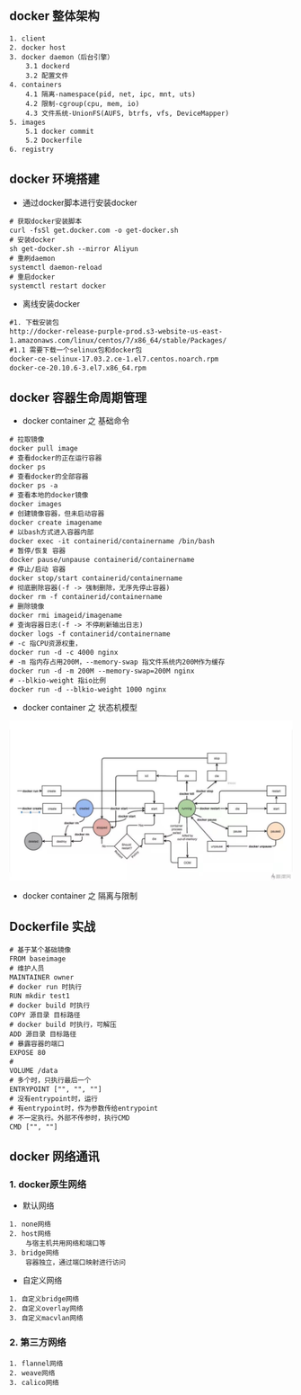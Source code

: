 ## docker 整体架构

```
1. client
2. docker host
3. docker daemon（后台引擎）
	3.1 dockerd
	3.2 配置文件
4. containers
	4.1 隔离-namespace(pid, net, ipc, mnt, uts)
	4.2 限制-cgroup(cpu, mem, io)
	4.3 文件系统-UnionFS(AUFS, btrfs, vfs, DeviceMapper)
5. images
	5.1 docker commit
	5.2 Dockerfile
6. registry
```



## docker 环境搭建

* 通过docker脚本进行安装docker

```shell
# 获取docker安装脚本
curl -fsSl get.docker.com -o get-docker.sh
# 安装docker
sh get-docker.sh --mirror Aliyun
# 重刷daemon
systemctl daemon-reload
# 重启docker
systemctl restart docker
```

* 离线安装docker

```shell
#1. 下载安装包
http://docker-release-purple-prod.s3-website-us-east-1.amazonaws.com/linux/centos/7/x86_64/stable/Packages/
#1.1 需要下载一个selinux包和docker包
docker-ce-selinux-17.03.2.ce-1.el7.centos.noarch.rpm
docker-ce-20.10.6-3.el7.x86_64.rpm
```



## docker 容器生命周期管理

* docker container 之 基础命令

```shell
# 拉取镜像
docker pull image
# 查看docker的正在运行容器
docker ps
# 查看docker的全部容器
docker ps -a
# 查看本地的docker镜像
docker images
# 创建镜像容器，但未启动容器
docker create imagename
# 以bash方式进入容器内部
docker exec -it containerid/containername /bin/bash
# 暂停/恢复 容器
docker pause/unpause containerid/containername
# 停止/启动 容器
docker stop/start containerid/containername
# 彻底删除容器(-f -> 强制删除，无序先停止容器)
docker rm -f containerid/containername
# 删除镜像
docker rmi imageid/imagename
# 查询容器日志(-f -> 不停刷新输出日志)
docker logs -f containerid/containername
# -c 指CPU资源权重，
docker run -d -c 4000 nginx
# -m 指内存占用200M，--memory-swap 指文件系统内200M作为缓存
docker run -d -m 200M --memory-swap=200M nginx
# --blkio-weight 指io比例
docker run -d --blkio-weight 1000 nginx
```



* docker container 之 状态机模型

![状态机模型](docker.png)

* docker container 之 隔离与限制



## Dockerfile 实战

```shell
# 基于某个基础镜像
FROM baseimage
# 维护人员
MAINTAINER owner
# docker run 时执行
RUN mkdir test1
# docker build 时执行
COPY 源目录 目标路径
# docker build 时执行，可解压
ADD 源目录 目标路径
# 暴露容器的端口
EXPOSE 80
# 
VOLUME /data
# 多个时，只执行最后一个
ENTRYPOINT ["", "", ""]
# 没有entrypoint时，运行
# 有entrypoint时，作为参数传给entrypoint
# 不一定执行。外部不传参时，执行CMD
CMD ["", ""]
```



## docker 网络通讯

### 1. docker原生网络

* 默认网络

```
1. none网络
2. host网络
	与宿主机共用网络和端口等
3. bridge网络
	容器独立，通过端口映射进行访问
```

* 自定义网络

```
1. 自定义bridge网络
2. 自定义overlay网络
3. 自定义macvlan网络
```



### 2. 第三方网络

```
1. flannel网络
2. weave网络
3. calico网络
```











